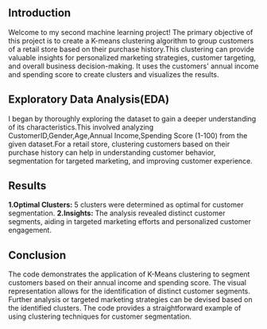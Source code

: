 ## Introduction

Welcome to my second machine learning project! The primary objective of this project is to create a K-means clustering algorithm to group customers of a retail store based on their purchase history.This clustering can provide valuable insights for personalized marketing strategies, customer targeting, and overall business decision-making. It uses the customers' annual income and spending score to create clusters and visualizes the results.


## Exploratory Data Analysis(EDA)

I began by thoroughly exploring the dataset to gain a deeper understanding of its characteristics.This involved analyzing CustomerID,Gender,Age,Annual Income,Spending Score (1-100) from the given dataset.For a retail store, clustering customers based on their purchase history can help in understanding customer behavior, segmentation for targeted marketing, and improving customer experience.


## Results

**1.Optimal Clusters:** 5 clusters were determined as optimal for customer segmentation.
**2.Insights:** The analysis revealed distinct customer segments, aiding in targeted marketing efforts and personalized customer engagement.


## Conclusion

The code demonstrates the application of K-Means clustering to segment customers based on their annual income and spending score. The visual representation allows for the identification of distinct customer segments. Further analysis or targeted marketing strategies can be devised based on the identified clusters. The code provides a straightforward example of using clustering techniques for customer segmentation.

